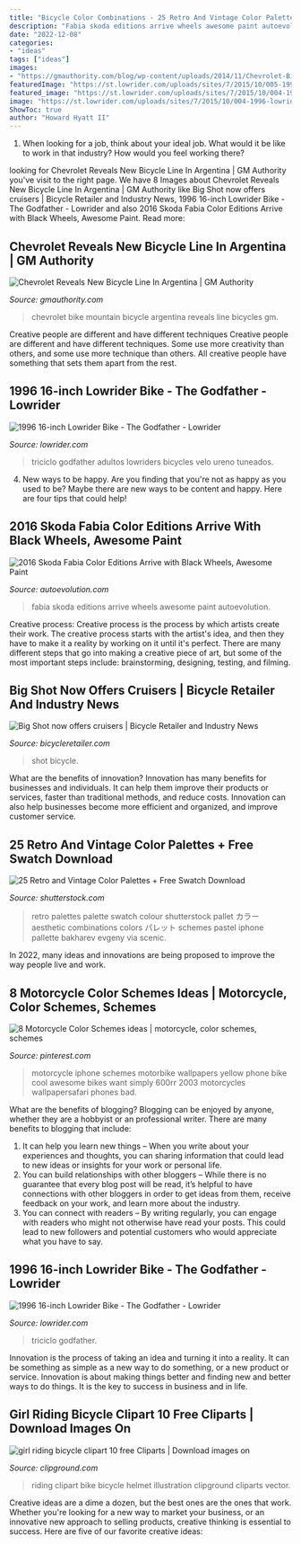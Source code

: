 ```yaml
---
title: "Bicycle Color Combinations - 25 Retro And Vintage Color Palettes + Free Swatch Download"
description: "Fabia skoda editions arrive wheels awesome paint autoevolution"
date: "2022-12-08"
categories:
- "ideas"
tags: ["ideas"]
images:
- "https://gmauthority.com/blog/wp-content/uploads/2014/11/Chevrolet-Bike-Mountain-1024x682.jpg"
featuredImage: "https://st.lowrider.com/uploads/sites/7/2015/10/005-1996-lowrider-bike-side-view.jpg"
featured_image: "https://st.lowrider.com/uploads/sites/7/2015/10/004-1996-lowrider-bike-front-side-view.jpg"
image: "https://st.lowrider.com/uploads/sites/7/2015/10/004-1996-lowrider-bike-front-side-view.jpg"
ShowToc: true
author: "Howard Hyatt II"
---
```



1) When looking for a job, think about your ideal job. What would it be like to work in that industry? How would you feel working there?

	

		
looking for Chevrolet Reveals New Bicycle Line In Argentina | GM Authority you've visit to the right page. We have 8 Images about Chevrolet Reveals New Bicycle Line In Argentina | GM Authority like Big Shot now offers cruisers | Bicycle Retailer and Industry News, 1996 16-inch Lowrider Bike - The Godfather - Lowrider and also 2016 Skoda Fabia Color Editions Arrive with Black Wheels, Awesome Paint. Read more:
		
    
## Chevrolet Reveals New Bicycle Line In Argentina | GM Authority

<img loading=lazy src="https://gmauthority.com/blog/wp-content/uploads/2014/11/Chevrolet-Bike-Mountain-1024x682.jpg" onerror="this.onerror=null;this.src='https://tse1.mm.bing.net/th?id=OIP.EcN4jdDzq-BTL-5__NMHBAHaE7&amp;pid=15.1';" alt="Chevrolet Reveals New Bicycle Line In Argentina | GM Authority">

_Source: gmauthority.com_

>chevrolet bike mountain bicycle argentina reveals line bicycles gm. 

	

Creative people are different and have different techniques
Creative people are different and have different techniques. Some use more creativity than others, and some use more technique than others. All creative people have something that sets them apart from the rest.

    
## 1996 16-inch Lowrider Bike - The Godfather - Lowrider

<img loading=lazy src="https://st.lowrider.com/uploads/sites/7/2015/10/004-1996-lowrider-bike-front-side-view.jpg" onerror="this.onerror=null;this.src='https://tse4.mm.bing.net/th?id=OIP.WqFrcBEC2V_nRvJNrrnO4gHaLJ&amp;pid=15.1';" alt="1996 16-inch Lowrider Bike - The Godfather - Lowrider">

_Source: lowrider.com_

>triciclo godfather adultos lowriders bicycles velo ureno tuneados. 

	

4. New ways to be happy.
Are you finding that you're not as happy as you used to be? Maybe there are new ways to be content and happy. Here are four tips that could help!

    
## 2016 Skoda Fabia Color Editions Arrive With Black Wheels, Awesome Paint

<img loading=lazy src="https://s1.cdn.autoevolution.com/images/news/gallery/2016-skoda-fabia-color-editions-arrive-with-black-wheels-awesome-paint_3.jpg" onerror="this.onerror=null;this.src='https://tse4.mm.bing.net/th?id=OIP.CzwTKhlzZlmPWzsagfWT5QHaLH&amp;pid=15.1';" alt="2016 Skoda Fabia Color Editions Arrive with Black Wheels, Awesome Paint">

_Source: autoevolution.com_

>fabia skoda editions arrive wheels awesome paint autoevolution. 

	

Creative process:
Creative process is the process by which artists create their work. The creative process starts with the artist's idea, and then they have to make it a reality by working on it until it's perfect. There are many different steps that go into making a creative piece of art, but some of the most important steps include: brainstorming, designing, testing, and filming.

    
## Big Shot Now Offers Cruisers | Bicycle Retailer And Industry News

<img loading=lazy src="https://www.bicycleretailer.com/sites/default/files/images/article/92ed5a3e-595c-453e-ba2d-923433c97787.jpg" onerror="this.onerror=null;this.src='https://tse4.mm.bing.net/th?id=OIP.OG-8GW3hKAwKg-qWkN-_NgHaE8&amp;pid=15.1';" alt="Big Shot now offers cruisers | Bicycle Retailer and Industry News">

_Source: bicycleretailer.com_

>shot bicycle. 

	

What are the benefits of innovation?
Innovation has many benefits for businesses and individuals. It can help them improve their products or services, faster than traditional methods, and reduce costs. Innovation can also help businesses become more efficient and organized, and improve customer service.

    
## 25 Retro And Vintage Color Palettes + Free Swatch Download

<img loading=lazy src="https://www2.shutterstock.com/blog/wp-content/uploads/sites/5/2018/05/Retro-Color-Palettes16.jpg" onerror="this.onerror=null;this.src='https://tse1.mm.bing.net/th?id=OIP.KQpeo6d7Z89STc4BbQaHKQHaFP&amp;pid=15.1';" alt="25 Retro and Vintage Color Palettes + Free Swatch Download">

_Source: shutterstock.com_

>retro palettes palette swatch colour shutterstock pallet カラー aesthetic combinations colors パレット schemes pastel iphone pallette bakharev evgeny via scenic. 

	

In 2022, many ideas and innovations are being proposed to improve the way people live and work.

    
## 8 Motorcycle Color Schemes Ideas | Motorcycle, Color Schemes, Schemes

<img loading=lazy src="https://i.pinimg.com/236x/b5/dc/fc/b5dcfcaf09efc0e69647247e958aae1a--this-is-awesome-super-bikes.jpg" onerror="this.onerror=null;this.src='https://tse1.mm.bing.net/th?id=OIP.qmWhe2GBXvWbD4y-F4aIPgHaLH&amp;pid=15.1';" alt="8 Motorcycle Color Schemes ideas | motorcycle, color schemes, schemes">

_Source: pinterest.com_

>motorcycle iphone schemes motorbike wallpapers yellow phone bike cool awesome bikes want simply 600rr 2003 motorcycles wallpapersafari phones bad. 

	

What are the benefits of blogging?
Blogging can be enjoyed by anyone, whether they are a hobbyist or an professional writer. There are many benefits to blogging that include: 
1. It can help you learn new things – When you write about your experiences and thoughts, you can sharing information that could lead to new ideas or insights for your work or personal life. 
2. You can build relationships with other bloggers – While there is no guarantee that every blog post will be read, it’s helpful to have connections with other bloggers in order to get ideas from them, receive feedback on your work, and learn more about the industry. 
3. You can connect with readers – By writing regularly, you can engage with readers who might not otherwise have read your posts. This could lead to new followers and potential customers who would appreciate what you have to say. 

    
## 1996 16-inch Lowrider Bike - The Godfather - Lowrider

<img loading=lazy src="https://st.lowrider.com/uploads/sites/7/2015/10/005-1996-lowrider-bike-side-view.jpg" onerror="this.onerror=null;this.src='https://tse3.mm.bing.net/th?id=OIP.Wp7fXKQWoF50y3FtfWTpFQHaE6&amp;pid=15.1';" alt="1996 16-inch Lowrider Bike - The Godfather - Lowrider">

_Source: lowrider.com_

>triciclo godfather. 

	

Innovation is the process of taking an idea and turning it into a reality. It can be something as simple as a new way to do something, or a new product or service. Innovation is about making things better and finding new and better ways to do things. It is the key to success in business and in life.

    
## Girl Riding Bicycle Clipart 10 Free Cliparts | Download Images On

<img loading=lazy src="https://clipground.com/images/girl-riding-bicycle-clipart-5.jpg" onerror="this.onerror=null;this.src='https://tse2.mm.bing.net/th?id=OIP.EoYUYmSjmCxGyqjK1PwQlwHaKB&amp;pid=15.1';" alt="girl riding bicycle clipart 10 free Cliparts | Download images on">

_Source: clipground.com_

>riding clipart bike bicycle helmet illustration clipground cliparts vector. 

	

Creative ideas are a dime a dozen, but the best ones are the ones that work. Whether you're looking for a new way to market your business, or an innovative new approach to selling products, creative thinking is essential to success. Here are five of our favorite creative ideas:

